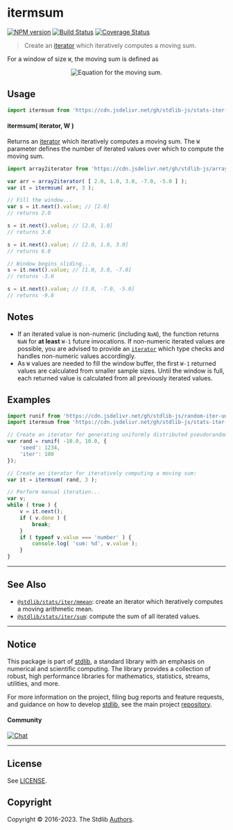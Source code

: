 <!--

@license Apache-2.0

Copyright (c) 2019 The Stdlib Authors.

Licensed under the Apache License, Version 2.0 (the "License");
you may not use this file except in compliance with the License.
You may obtain a copy of the License at

   http://www.apache.org/licenses/LICENSE-2.0

Unless required by applicable law or agreed to in writing, software
distributed under the License is distributed on an "AS IS" BASIS,
WITHOUT WARRANTIES OR CONDITIONS OF ANY KIND, either express or implied.
See the License for the specific language governing permissions and
limitations under the License.

-->

# itermsum

[![NPM version][npm-image]][npm-url] [![Build Status][test-image]][test-url] [![Coverage Status][coverage-image]][coverage-url] <!-- [![dependencies][dependencies-image]][dependencies-url] -->

> Create an [iterator][mdn-iterator-protocol] which iteratively computes a moving sum.

<section class="intro">

For a window of size `W`, the moving sum is defined as

<!-- <equation class="equation" label="eq:moving_sum" align="center" raw="s = \sum_{i=0}^{W-1} x_i" alt="Equation for the moving sum."> -->

<div class="equation" align="center" data-raw-text="s = \sum_{i=0}^{W-1} x_i" data-equation="eq:moving_sum">
    <img src="https://cdn.jsdelivr.net/gh/stdlib-js/stdlib@649f1d940ae76f02c3c2fc97e52f59b452e2e15f/lib/node_modules/@stdlib/stats/iter/msum/docs/img/equation_moving_sum.svg" alt="Equation for the moving sum.">
    <br>
</div>

<!-- </equation> -->

</section>

<!-- /.intro -->

<!-- Package usage documentation. -->



<section class="usage">

## Usage

```javascript
import itermsum from 'https://cdn.jsdelivr.net/gh/stdlib-js/stats-iter-msum@deno/mod.js';
```

#### itermsum( iterator, W )

Returns an [iterator][mdn-iterator-protocol] which iteratively computes a moving sum. The `W` parameter defines the number of iterated values over which to compute the moving sum.

```javascript
import array2iterator from 'https://cdn.jsdelivr.net/gh/stdlib-js/array-to-iterator@deno/mod.js';

var arr = array2iterator( [ 2.0, 1.0, 3.0, -7.0, -5.0 ] );
var it = itermsum( arr, 3 );

// Fill the window...
var s = it.next().value; // [2.0]
// returns 2.0

s = it.next().value; // [2.0, 1.0]
// returns 3.0

s = it.next().value; // [2.0, 1.0, 3.0]
// returns 6.0

// Window begins sliding...
s = it.next().value; // [1.0, 3.0, -7.0]
// returns -3.0

s = it.next().value; // [3.0, -7.0, -5.0]
// returns -9.0
```

</section>

<!-- /.usage -->

<!-- Package usage notes. Make sure to keep an empty line after the `section` element and another before the `/section` close. -->

<section class="notes">

## Notes

-   If an iterated value is non-numeric (including `NaN`), the function returns `NaN` for **at least** `W-1` future invocations. If non-numeric iterated values are possible, you are advised to provide an [`iterator`][mdn-iterator-protocol] which type checks and handles non-numeric values accordingly.
-   As `W` values are needed to fill the window buffer, the first `W-1` returned values are calculated from smaller sample sizes. Until the window is full, each returned value is calculated from all previously iterated values.

</section>

<!-- /.notes -->

<!-- Package usage examples. -->

<section class="examples">

## Examples

<!-- eslint no-undef: "error" -->

```javascript
import runif from 'https://cdn.jsdelivr.net/gh/stdlib-js/random-iter-uniform@deno/mod.js';
import itermsum from 'https://cdn.jsdelivr.net/gh/stdlib-js/stats-iter-msum@deno/mod.js';

// Create an iterator for generating uniformly distributed pseudorandom numbers:
var rand = runif( -10.0, 10.0, {
    'seed': 1234,
    'iter': 100
});

// Create an iterator for iteratively computing a moving sum:
var it = itermsum( rand, 3 );

// Perform manual iteration...
var v;
while ( true ) {
    v = it.next();
    if ( v.done ) {
        break;
    }
    if ( typeof v.value === 'number' ) {
        console.log( 'sum: %d', v.value );
    }
}
```

</section>

<!-- /.examples -->

<!-- Section to include cited references. If references are included, add a horizontal rule *before* the section. Make sure to keep an empty line after the `section` element and another before the `/section` close. -->

<section class="references">

</section>

<!-- /.references -->

<!-- Section for related `stdlib` packages. Do not manually edit this section, as it is automatically populated. -->

<section class="related">

* * *

## See Also

-   <span class="package-name">[`@stdlib/stats/iter/mmean`][@stdlib/stats/iter/mmean]</span><span class="delimiter">: </span><span class="description">create an iterator which iteratively computes a moving arithmetic mean.</span>
-   <span class="package-name">[`@stdlib/stats/iter/sum`][@stdlib/stats/iter/sum]</span><span class="delimiter">: </span><span class="description">compute the sum of all iterated values.</span>

</section>

<!-- /.related -->

<!-- Section for all links. Make sure to keep an empty line after the `section` element and another before the `/section` close. -->


<section class="main-repo" >

* * *

## Notice

This package is part of [stdlib][stdlib], a standard library with an emphasis on numerical and scientific computing. The library provides a collection of robust, high performance libraries for mathematics, statistics, streams, utilities, and more.

For more information on the project, filing bug reports and feature requests, and guidance on how to develop [stdlib][stdlib], see the main project [repository][stdlib].

#### Community

[![Chat][chat-image]][chat-url]

---

## License

See [LICENSE][stdlib-license].


## Copyright

Copyright &copy; 2016-2023. The Stdlib [Authors][stdlib-authors].

</section>

<!-- /.stdlib -->

<!-- Section for all links. Make sure to keep an empty line after the `section` element and another before the `/section` close. -->

<section class="links">

[npm-image]: http://img.shields.io/npm/v/@stdlib/stats-iter-msum.svg
[npm-url]: https://npmjs.org/package/@stdlib/stats-iter-msum

[test-image]: https://github.com/stdlib-js/stats-iter-msum/actions/workflows/test.yml/badge.svg?branch=main
[test-url]: https://github.com/stdlib-js/stats-iter-msum/actions/workflows/test.yml?query=branch:main

[coverage-image]: https://img.shields.io/codecov/c/github/stdlib-js/stats-iter-msum/main.svg
[coverage-url]: https://codecov.io/github/stdlib-js/stats-iter-msum?branch=main

<!--

[dependencies-image]: https://img.shields.io/david/stdlib-js/stats-iter-msum.svg
[dependencies-url]: https://david-dm.org/stdlib-js/stats-iter-msum/main

-->

[chat-image]: https://img.shields.io/gitter/room/stdlib-js/stdlib.svg
[chat-url]: https://gitter.im/stdlib-js/stdlib/

[stdlib]: https://github.com/stdlib-js/stdlib

[stdlib-authors]: https://github.com/stdlib-js/stdlib/graphs/contributors

[umd]: https://github.com/umdjs/umd
[es-module]: https://developer.mozilla.org/en-US/docs/Web/JavaScript/Guide/Modules

[deno-url]: https://github.com/stdlib-js/stats-iter-msum/tree/deno
[umd-url]: https://github.com/stdlib-js/stats-iter-msum/tree/umd
[esm-url]: https://github.com/stdlib-js/stats-iter-msum/tree/esm
[branches-url]: https://github.com/stdlib-js/stats-iter-msum/blob/main/branches.md

[stdlib-license]: https://raw.githubusercontent.com/stdlib-js/stats-iter-msum/main/LICENSE

[mdn-iterator-protocol]: https://developer.mozilla.org/en-US/docs/Web/JavaScript/Reference/Iteration_protocols#The_iterator_protocol

<!-- <related-links> -->

[@stdlib/stats/iter/mmean]: https://github.com/stdlib-js/stats-iter-mmean/tree/deno

[@stdlib/stats/iter/sum]: https://github.com/stdlib-js/stats-iter-sum/tree/deno

<!-- </related-links> -->

</section>

<!-- /.links -->
